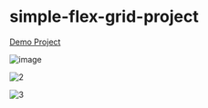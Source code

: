 # simple-flex-grid-project

[Demo Project](https://alikhazaeii.github.io/simple-flex-grid-project/)





![image](https://github.com/user-attachments/assets/da7b1db6-c58f-461e-9584-929126157530)

![2](https://github.com/user-attachments/assets/cb047053-d53b-4416-bac6-881cdca56a69)


![3](https://github.com/user-attachments/assets/1f778355-a7f0-4749-b3fe-db581a8399b4)
